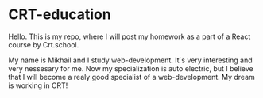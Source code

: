 # CRT-education

Hello. This is my repo, where I will post my homework as a part of a React course by Crt.school.

My name is Mikhail and I study web-development. It`s very interesting and very nessesary for me. Now my specialization is auto electric, but I believe that I will become a realy good specialist of a web-development. My dream is working in CRT!
